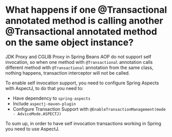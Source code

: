 # What happens if one @Transactional annotated method is calling another @Transactional annotated method on the same object instance?
JDK Proxy and CGLIB Proxy in Spring Beans AOP do not support self invocation, so when one method with ```@Transactional``` annotation
calls different method with ```@Transactional``` annotation from the same class, nothing happens, transaction interceptor will not be called.

To enable self invocation support, you need to configure Spring Aspects with AspectJ, to do that you need to:
- Have dependency to ```spring-aspects```
- Include ```aspectj-maven-plugin```
- Configure Transaction Support with ```@EnableTransactionManagement(mode - AdviceMode.ASPECTJ)```

To sum up, in order to have self invocation transactions working in Spring you need to use AspectJ.

 